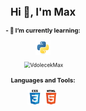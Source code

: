 <h1 align="center">Hi 👋, I'm Max</h1>
<h3 style="text-align: center;">- 🌱 I’m currently learning:</h3>
  <p style="text-align: center;">
    <img src="https://raw.githubusercontent.com/devicons/devicon/master/icons/python/python-original.svg" alt="python" width="40" height="40">
  </p>


<p align="center">&nbsp;<img align="center" src="https://github-readme-stats.vercel.app/api?username=VdolecekMax&show_icons=true&theme=dark&locale=en" alt="VdolecekMax" /></p>

<h3 align="center">Languages and Tools:</h3>
<p align="center"> 
  <img src="https://raw.githubusercontent.com/devicons/devicon/master/icons/css3/css3-original-wordmark.svg" alt="css3" width="40" height="40"/> 
  <img src="https://raw.githubusercontent.com/devicons/devicon/master/icons/html5/html5-original-wordmark.svg" alt="html5" width="40" height="40"/>
</p>
</br>
